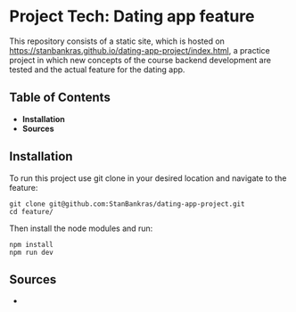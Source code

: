 # Project Tech: Dating app feature
This repository consists of a static site, which is hosted on https://stanbankras.github.io/dating-app-project/index.html, a practice project in which new concepts of the course backend development are tested and the actual feature for the dating app.

## Table of Contents
* **Installation**
* **Sources**

## Installation
To run this project use git clone in your desired location and navigate to the feature:
```
git clone git@github.com:StanBankras/dating-app-project.git
cd feature/
```

Then install the node modules and run:
```
npm install
npm run dev
```

## Sources
* 
